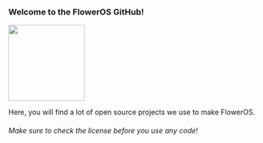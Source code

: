 <h3>Welcome to the FlowerOS GitHub!</h3>
<img src="https://avatars.githubusercontent.com/u/184904792" height="152" />

<p>Here, you will find a lot of open source projects we use to make FlowerOS.</p>
<h6>Make sure to check the license before you use any code!</h6>
